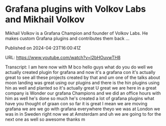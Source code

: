 # Grafana plugins with Volkov Labs and Mikhail Volkov

Mikhail Volkov is a Grafana Champion and founder of Volkov Labs. He makes custom Grafana plugins and contributes them back ...

Published on 2024-04-23T16:00:41Z

URL: https://www.youtube.com/watch?v=l2bHOuvwTH8

Transcript: I am here now with M bco hello guys what do you do well we actually created plugin for grafana and now it's a grafana con it's actually great to see all these projects created by that and um one of the talks about moon landing was great using our plugins and there is the hin plugins using hin as well and planted so it's actually great U great we are here in a great company is Wonder our grafana Champions and we did an office hours with him as well he's done so much he's created a lot of grafana plugins what have you thought of graan con so far it is great I mean we are moving grafana we are we go with grafana everywhere theyo we was at London we was in in Sweden right now we at Amsterdam and uh we are going to for the next one as well so awesome thanks m

